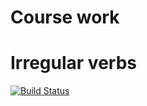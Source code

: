 # Course work
# Irregular verbs
[![Build Status](https://travis-ci.org/nigmatullin-trpo/irregular-verbs.svg?branch=master)](https://travis-ci.org/nigmatullin-trpo/irregular-verbs)